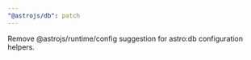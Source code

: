 ```yaml
---
"@astrojs/db": patch
---
```


Remove @astrojs/runtime/config suggestion for astro:db configuration helpers.
